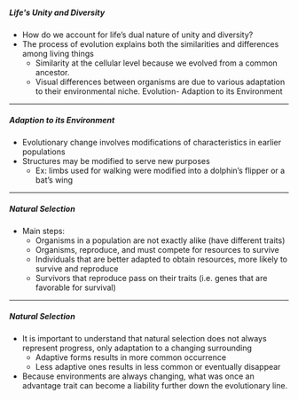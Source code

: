 ##### Life's Unity and Diversity
- How do we account for life’s dual nature of unity and diversity?
- The process of evolution explains both the similarities and differences among living things
	- Similarity at the cellular level because we evolved from a common ancestor.
	- Visual differences between organisms are due to various adaptation to their environmental niche. Evolution- Adaption to its Environment
---
##### Adaption to its Environment
- Evolutionary change involves modifications of characteristics in earlier populations
- Structures may be modified to serve new purposes
	- Ex: limbs used for walking were modified into a dolphin’s flipper or a bat’s wing 
---
##### Natural Selection
- Main steps:
	-	Organisms in a population are not exactly alike (have different traits)
	-	Organisms, reproduce, and must compete for resources to survive
	-	Individuals that are better adapted to obtain resources, more likely to survive and reproduce
	-	Survivors that reproduce pass on their traits (i.e. genes that are favorable for survival) 
---
##### Natural Selection
- It is important to understand that natural selection does not always represent progress, only adaptation to a changing surrounding
	- Adaptive forms results in more common occurrence
	- Less adaptive ones results in less common or eventually disappear
- Because environments are always changing, what was once an advantage trait can become a liability further down the evolutionary line.